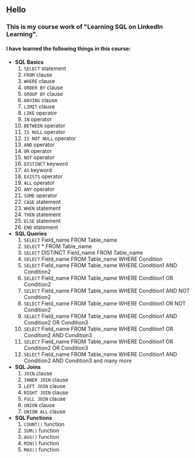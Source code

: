 ## Hello

### This is my course work of "Learning SQL on LinkedIn Learning".

#### I have learned the following things in this course:


- **SQL Basics**
  1. `SELECT` statement
  2. `FROM` clause
  3. `WHERE` clause
  4. `ORDER BY` clause
  5. `GROUP BY` clause
  6. `HAVING` clause
  7. `LIMIT` clause
  8. `LIKE` operator
  9. `IN` operator
  10. `BETWEEN` operator
  11. `IS NULL` operator
  12. `IS NOT NULL` operator
  13. `AND` operator
  14. `OR` operator
  15. `NOT` operator
  16. `DISTINCT` keyword
  17. `AS` keyword
  18. `EXISTS` operator
  19. `ALL` operator
  20. `ANY` operator
  21. `SOME` operator
  22. `CASE` statement
  23. `WHEN` statement
  24. `THEN` statement
  25. `ELSE` statement
  26. `END` statement
- **SQL Queries**
  1. `SELECT` Field_name FROM Table_name
  2. `SELECT` * FROM Table_name
  3. `SELECT` DISTINCT Field_name FROM Table_name
  4. `SELECT` Field_name FROM Table_name WHERE Condition
  5. `SELECT` Field_name FROM Table_name WHERE Condition1 AND Condition2
  6. `SELECT` Field_name FROM Table_name WHERE Condition1 OR Condition2
  7. `SELECT` Field_name FROM Table_name WHERE Condition1 AND NOT Condition2
  8. `SELECT` Field_name FROM Table_name WHERE Condition1 OR NOT Condition2
  9. `SELECT` Field_name FROM Table_name WHERE Condition1 AND Condition2 OR Condition3
  10. `SELECT` Field_name FROM Table_name WHERE Condition1 OR Condition2 AND Condition3
  11. `SELECT` Field_name FROM Table_name WHERE Condition1 OR Condition2 OR Condition3
  12. `SELECT` Field_name FROM Table_name WHERE Condition1 AND Condition2 AND Condition3
   and many more
- **SQL Joins**
  1. `JOIN` clause
  2. `INNER JOIN` clause
  3. `LEFT JOIN` clause
  4. `RIGHT JOIN` clause
  5. `FULL JOIN` clause
  6. `UNION` clause
  7. `UNION ALL` clause
- **SQL Functions**
  1. `COUNT()` function
  2. `SUM()` function
  3. `AVG()` function
  4. `MIN()` function
  5. `MAX()` function
